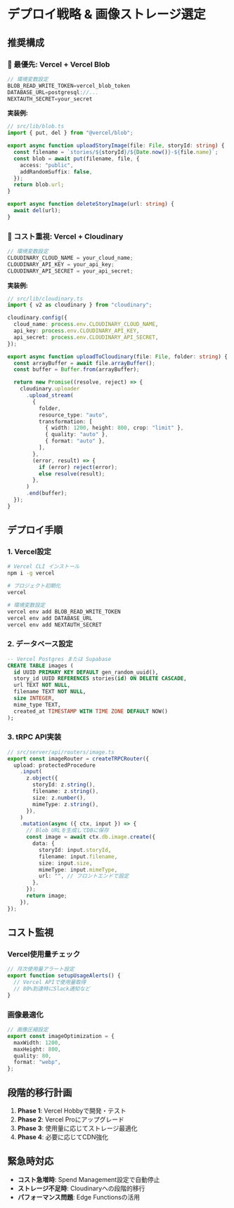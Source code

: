 # デプロイ戦略 & 画像ストレージ選定

## 推奨構成

### 🥇 最優先: Vercel + Vercel Blob

```typescript
// 環境変数設定
BLOB_READ_WRITE_TOKEN=vercel_blob_token
DATABASE_URL=postgresql://...
NEXTAUTH_SECRET=your_secret
```

**実装例:**

```typescript
// src/lib/blob.ts
import { put, del } from "@vercel/blob";

export async function uploadStoryImage(file: File, storyId: string) {
  const filename = `stories/${storyId}/${Date.now()}-${file.name}`;
  const blob = await put(filename, file, {
    access: "public",
    addRandomSuffix: false,
  });
  return blob.url;
}

export async function deleteStoryImage(url: string) {
  await del(url);
}
```

### 🥈 コスト重視: Vercel + Cloudinary

```typescript
// 環境変数設定
CLOUDINARY_CLOUD_NAME = your_cloud_name;
CLOUDINARY_API_KEY = your_api_key;
CLOUDINARY_API_SECRET = your_api_secret;
```

**実装例:**

```typescript
// src/lib/cloudinary.ts
import { v2 as cloudinary } from "cloudinary";

cloudinary.config({
  cloud_name: process.env.CLOUDINARY_CLOUD_NAME,
  api_key: process.env.CLOUDINARY_API_KEY,
  api_secret: process.env.CLOUDINARY_API_SECRET,
});

export async function uploadToCloudinary(file: File, folder: string) {
  const arrayBuffer = await file.arrayBuffer();
  const buffer = Buffer.from(arrayBuffer);

  return new Promise((resolve, reject) => {
    cloudinary.uploader
      .upload_stream(
        {
          folder,
          resource_type: "auto",
          transformation: [
            { width: 1200, height: 800, crop: "limit" },
            { quality: "auto" },
            { format: "auto" },
          ],
        },
        (error, result) => {
          if (error) reject(error);
          else resolve(result);
        },
      )
      .end(buffer);
  });
}
```

## デプロイ手順

### 1. Vercel設定

```bash
# Vercel CLI インストール
npm i -g vercel

# プロジェクト初期化
vercel

# 環境変数設定
vercel env add BLOB_READ_WRITE_TOKEN
vercel env add DATABASE_URL
vercel env add NEXTAUTH_SECRET
```

### 2. データベース設定

```sql
-- Vercel Postgres または Supabase
CREATE TABLE images (
  id UUID PRIMARY KEY DEFAULT gen_random_uuid(),
  story_id UUID REFERENCES stories(id) ON DELETE CASCADE,
  url TEXT NOT NULL,
  filename TEXT NOT NULL,
  size INTEGER,
  mime_type TEXT,
  created_at TIMESTAMP WITH TIME ZONE DEFAULT NOW()
);
```

### 3. tRPC API実装

```typescript
// src/server/api/routers/image.ts
export const imageRouter = createTRPCRouter({
  upload: protectedProcedure
    .input(
      z.object({
        storyId: z.string(),
        filename: z.string(),
        size: z.number(),
        mimeType: z.string(),
      }),
    )
    .mutation(async ({ ctx, input }) => {
      // Blob URLを生成してDBに保存
      const image = await ctx.db.image.create({
        data: {
          storyId: input.storyId,
          filename: input.filename,
          size: input.size,
          mimeType: input.mimeType,
          url: "", // フロントエンドで設定
        },
      });
      return image;
    }),
});
```

## コスト監視

### Vercel使用量チェック

```typescript
// 月次使用量アラート設定
export function setupUsageAlerts() {
  // Vercel APIで使用量取得
  // 80%到達時にSlack通知など
}
```

### 画像最適化

```typescript
// 画像圧縮設定
export const imageOptimization = {
  maxWidth: 1200,
  maxHeight: 800,
  quality: 80,
  format: "webp",
};
```

## 段階的移行計画

1. **Phase 1**: Vercel Hobbyで開発・テスト
2. **Phase 2**: Vercel Proにアップグレード
3. **Phase 3**: 使用量に応じてストレージ最適化
4. **Phase 4**: 必要に応じてCDN強化

## 緊急時対応

- **コスト急増時**: Spend Management設定で自動停止
- **ストレージ不足時**: Cloudinaryへの段階的移行
- **パフォーマンス問題**: Edge Functionsの活用
